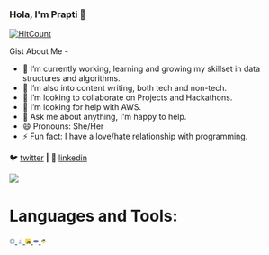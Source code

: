 ### Hola, I'm Prapti 👋

[![HitCount](http://hits.dwyl.com/praptidevgun25/praptidevgun25.svg)](http://hits.dwyl.com/praptidevgun25/praptidevgun25)

Gist About Me -
- 🔭 I’m currently working, learning and growing my skillset in data structures and algorithms.
- 🌱 I’m also into content writing, both tech and non-tech.
- 👯 I’m looking to collaborate on Projects and Hackathons.
- 🤔 I’m looking for help with AWS.
- 💬 Ask me about anything, I'm happy to help.
- 😄 Pronouns: She/Her
- ⚡ Fun fact: I have a love/hate relationship with programming.

🐦 [twitter][twitter] **|** 
👔 [linkedin][linkedin]

[twitter]: https://twitter.com/DevgunPrapti
[linkedin]: https://www.linkedin.com/in/prapti-devgun-a7186a200/

<img src = "https://github-readme-stats.vercel.app/api?username=praptidevgun25&&show_icons=true&title_color=ffffff&icon_color=bb2acf&text_color=daf7dc&bg_color=151515">

<h1 align="left">Languages and Tools:</h1>
<p align="left"> <a href="https://www.cprogramming.com/" target="_blank"> <img src="https://raw.githubusercontent.com/devicons/devicon/master/icons/c/c-original.svg" alt="c" width="10" height="10"/> </a> <a href="https://www.java.com" target="_blank"> <img src="https://raw.githubusercontent.com/devicons/devicon/master/icons/java/java-original.svg" alt="java" width="10" height="10"/> </a> <a href="https://developer.mozilla.org/en-US/docs/Web/JavaScript" target="_blank"> <img src="https://raw.githubusercontent.com/devicons/devicon/master/icons/javascript/javascript-original.svg" alt="javascript" width="10" height="10"/> </a> <a href="https://www.php.net" target="_blank"> <img src="https://raw.githubusercontent.com/devicons/devicon/master/icons/php/php-original.svg" alt="php" width="10" height="10"/> </a> <a href="https://www.python.org" target="_blank"> <img src="https://raw.githubusercontent.com/devicons/devicon/master/icons/python/python-original.svg" alt="python" width="10" height="10"/> </a> </p>
